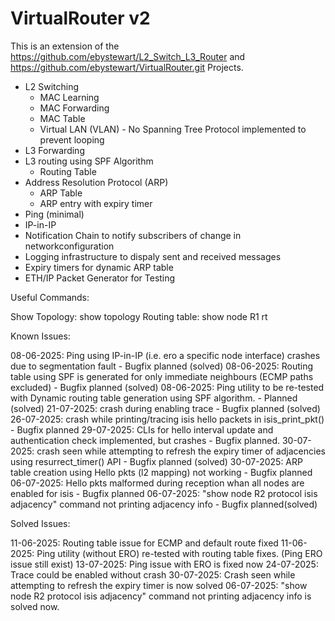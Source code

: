 # VirtualRouter v2
This is an extension of the https://github.com/ebystewart/L2_Switch_L3_Router and https://github.com/ebystewart/VirtualRouter.git Projects.

- L2 Switching
    - MAC Learning
    - MAC Forwarding
    - MAC Table
    - Virtual LAN (VLAN) - No Spanning Tree Protocol implemented to prevent looping
- L3 Forwarding
- L3 routing using SPF Algorithm
    - Routing Table
- Address Resolution Protocol (ARP)
    - ARP Table
    - ARP entry with expiry timer
- Ping (minimal)
- IP-in-IP
- Notification Chain to notify subscribers of change in networkconfiguration
- Logging infrastructure to dispaly sent and received messages
- Expiry timers for dynamic ARP table
- ETH/IP Packet Generator for Testing

Useful Commands:

Show Topology: show topology
Routing table: show node R1 rt


Known Issues:

08-06-2025: Ping using IP-in-IP (i.e. ero a specific node interface) crashes due to segmentation fault - Bugfix planned (solved)
08-06-2025: Routing table using SPF is generated for only immediate neighbours (ECMP paths excluded) - Bugfix planned (solved)
08-06-2025: Ping utility to be re-tested with Dynamic routing table generation using SPF algorithm. - Planned (solved)
21-07-2025: crash during enabling trace - Bugfix planned (solved)
26-07-2025: crash while printing/tracing isis hello packets in isis_print_pkt() - Bugfix planned
29-07-2025: CLIs for hello interval update and authentication check implemented, but crashes - Bugfix planned.
30-07-2025: crash seen while attempting to refresh the expiry timer of adjacencies using resurrect_timer() API - Bugfix planned (solved)
30-07-2025: ARP table creation using Hello pkts (l2 mapping) not working - Bugfix planned
06-07-2025: Hello pkts malformed during reception whan all nodes are enabled for isis - Bugfix planned
06-07-2025: "show node R2 protocol isis adjacency" command not printing adjacency info - Bugfix planned(solved)


Solved Issues:

11-06-2025: Routing table issue for ECMP and default route fixed
11-06-2025: Ping utility (without ERO) re-tested with routing table fixes. (Ping ERO issue still exist)
13-07-2025: Ping issue with ERO is fixed now 
24-07-2025: Trace could be enabled without crash
30-07-2025: Crash seen while attempting to refresh the expiry timer is now solved
06-07-2025: "show node R2 protocol isis adjacency" command not printing adjacency info is solved now.
